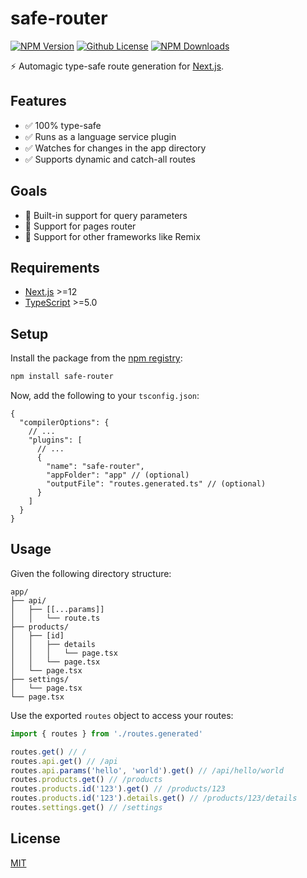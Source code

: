 # safe-router

[![NPM Version][npm-image]][npm-url]
[![Github License][license-image]](LICENSE)
[![NPM Downloads][downloads-image]][npm-url]

⚡️ Automagic type-safe route generation for [Next.js](https://nextjs.org/).

## Features

- ✅ 100% type-safe
- ✅ Runs as a language service plugin
- ✅ Watches for changes in the app directory
- ✅ Supports dynamic and catch-all routes

## Goals

- 🚧 Built-in support for query parameters
- 🚧 Support for pages router
- 🚧 Support for other frameworks like Remix

## Requirements

- [Next.js](https://nextjs.org/) >=12
- [TypeScript](https://www.typescriptlang.org/) >=5.0

## Setup

Install the package from the [npm registry](https://www.npmjs.com/package/safe-router):
```bash
npm install safe-router
```

Now, add the following to your `tsconfig.json`:

```jsonc
{
  "compilerOptions": {
    // ...
    "plugins": [
      // ...
      {
        "name": "safe-router",
        "appFolder": "app" // (optional)
        "outputFile": "routes.generated.ts" // (optional)
      }
    ]
  }
}
```

## Usage

Given the following directory structure:

```
app/
├── api/
│   ├── [[...params]]
│   │   └── route.ts
├── products/
│   ├── [id]
│   │   ├── details
│   │   │   └── page.tsx
│   │   └── page.tsx
│   └── page.tsx
├── settings/
│   └── page.tsx
└── page.tsx
```


Use the exported `routes` object to access your routes:
```ts
import { routes } from './routes.generated'

routes.get() // /
routes.api.get() // /api
routes.api.params('hello', 'world').get() // /api/hello/world
routes.products.get() // /products
routes.products.id('123').get() // /products/123
routes.products.id('123').details.get() // /products/123/details
routes.settings.get() // /settings
```

## License

[MIT](LICENSE)

[npm-image]: https://img.shields.io/npm/v/safe-router.svg
[license-image]: https://img.shields.io/github/license/ivanfilhoz/safe-router.svg
[downloads-image]: https://img.shields.io/npm/dm/safe-router.svg
[npm-url]: https://npmjs.org/package/safe-router
